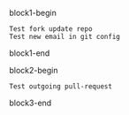block1-begin

	Test fork update repo
	Test new email in git config


block1-end


block2-begin

	Test outgoing pull-request


block3-end
